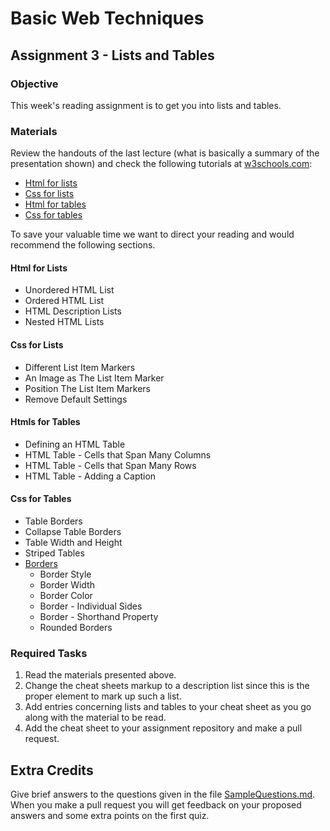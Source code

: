 # Basic Web Techniques

## Assignment 3 - Lists and Tables

### Objective

This week's reading assignment is to get you into lists and tables.

### Materials

Review the handouts of the last lecture (what is basically a summary of the presentation shown) and check the following tutorials at [w3schools.com](https://www.w3schools.com):

- [Html for lists](https://www.w3schools.com/html/html_lists.asp)
- [Css for lists](https://www.w3schools.com/css/css_list.asp)
- [Html for tables](https://www.w3schools.com/html/html_tables.asp)
- [Css for tables](https://www.w3schools.com/css/css_table.asp)

To save your valuable time we want to direct your reading and would recommend the following sections.

#### Html for Lists

- Unordered HTML List
- Ordered HTML List
- HTML Description Lists
- Nested HTML Lists

#### Css for Lists

- Different List Item Markers
- An Image as The List Item Marker
- Position The List Item Markers
- Remove Default Settings

#### Htmls for Tables

- Defining an HTML Table
- HTML Table - Cells that Span Many Columns
- HTML Table - Cells that Span Many Rows
- HTML Table - Adding a Caption

#### Css for Tables

- Table Borders
- Collapse Table Borders
- Table Width and Height
- Striped Tables
- [Borders](https://www.w3schools.com/css/css_border.asp)
  - Border Style
  - Border Width
  - Border Color
  - Border - Individual Sides
  - Border - Shorthand Property
  - Rounded Borders

### Required Tasks

1. Read the materials presented above.
2. Change the cheat sheets markup to a description list since this is the proper element to mark up such a list.
3. Add entries concerning lists and tables to your cheat sheet as you go along with the material to be read.
4. Add the cheat sheet to your assignment repository and make a pull request.

## Extra Credits

Give brief answers to the questions given in the file [SampleQuestions.md](SampleQuestions.md). When you make a pull request you will get feedback on your proposed answers and some extra points on the first quiz.
